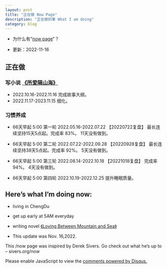 ```yaml
---
layout: post
title: "正在做 Now Page"
description: "正在做的事 What I am doing"
category: blog
---
```



- 为什么有“[now page](http://nownownow.com/about)”？


- 更新：2022-11-16


## 正在做

### 写小说 [《所爱隔山海》](http://violettianjie.com/loveshanhai)

- 2022.10.16-2022.11.16 完成故事大纲。
- 2022.11.17-2023.11.15 细化。

### 习惯养成


-  66天早起 5:00  第一轮 2022.05.16-2022.07.22 【20220722复盘】  最长连续坚持15天5点起。完成率 83%。 11天没有做到。

-  66天早起 5:00  第二轮 2022.07.22-2022.09.28 【20220928复盘】  最长连续坚持38天5点起。完成率 92%。 5天没有做到。

-  66天早起 5:00  第三轮 2022.08.14-2022.10.18 【20221018复盘】 完成率 94%。 4天没有做到。

-  66天早起 5:00  第四轮 2022.10.19-2022.12.25  提升睡眠质量。





## Here’s what I’m doing now:

- living in ChengDu

- get up early at 5AM everyday

- writing novel [《Loving Between Mountain and Sea》](http://violettianjie.com/loveshanhai)

- This update was Nov. 16,2022.

This /now page was inspired by Derek Sivers. Go check out what he’s up to – sivers.org/now 


<div id="disqus_thread"></div>
<script>

/**
*  RECOMMENDED CONFIGURATION VARIABLES: EDIT AND UNCOMMENT THE SECTION BELOW TO INSERT DYNAMIC VALUES FROM YOUR PLATFORM OR CMS.
*  LEARN WHY DEFINING THESE VARIABLES IS IMPORTANT: https://disqus.com/admin/universalcode/#configuration-variables*/
/*
var disqus_config = function () {
this.page.url = https://violettianjie.github.io;  // Replace PAGE_URL with your page's canonical URL variable
this.page.identifier = https://violettianjie.github.io; // Replace PAGE_IDENTIFIER with your page's unique identifier variable
};
*/
(function() { // DON'T EDIT BELOW THIS LINE
var d = document, s = d.createElement('script');
s.src = 'https://https-violettianjie-github-io-1.disqus.com/embed.js';
s.setAttribute('data-timestamp', +new Date());
(d.head || d.body).appendChild(s);
})();
</script>
<noscript>Please enable JavaScript to view the <a href="https://disqus.com/?ref_noscript">comments powered by Disqus.</a></noscript>


